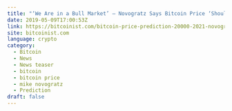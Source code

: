 ```yaml
---
title: "‘We Are in a Bull Market’ – Novogratz Says Bitcoin Price ‘Should’ Be $20K by 2021"
date: 2019-05-09T17:00:53Z
link: https://bitcoinist.com/bitcoin-price-prediction-20000-2021-novogratz/?utm_medium=RSS&utm_source=news.12bit.vn
site: bitcoinist.com
language: crypto
category:
  - Bitcoin
  - News
  - News teaser
  - bitcoin
  - bitcoin price
  - mike novogratz
  - Prediction
draft: false
---
```

